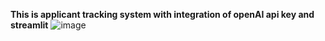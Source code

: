 **This is applicant tracking system with integration of openAI api key and streamlit**
![image](https://github.com/DishaNexuslink/ATS/assets/155369044/697571c9-0380-4051-90a4-b13d25e4474d)
